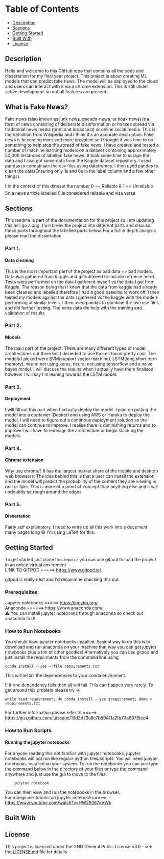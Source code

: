 # Table of Contents
* [Description](#description)
* [Sections](#sections)
* [Getting Started](#getting-started)
* [Built With](#built-with)
* [License](#license)

## Description
Hello and welcome to this GitHub repo that contains all the code and dissertation for my final year project. This project is about creating ML models that can predict fake news. The model will be deployed to the cloud and users can interact with it via a chrome extension. This is still under active development so not all features are present.

## What is Fake News?
Fake news (also known as junk news, pseudo-news, or hoax news) is a form of news consisting of deliberate disinformation or hoaxes spread via traditional news media (print and broadcast) or online social media. This is the definition from Wikipedia and I think it's an accurate description. Fake news is becoming more and more prevalent so I thought it was time to do something to help stop the spread of fake news. I have created and tested a number of machine learning models on a dataset containing approximately 50,000 instances of labelled fake news. It took some time to scrape the data and I also got some data from the Kaggle dataset repository. I used pandas to concatinate the csv files using dataframes. I then used pandas to clean the data(Ensuring only 1s and 0s in the label column and a few other things). 

:exclamation: In the context of this dataset the number 0 == Reliable & 1 == Unreliable. So a news article labelled 0 is considered reliable and visa versa. 
      
## Sections

This readme is part of the documentation for this project so I am updating this as I go along. I will break the project into different parts and discuss these parts throughout the labelled parts below. For a full in depth analysis please read the dissertation. 

### Part 1. 
#### Data cleaning 
This is the most important part of the project as bad data == bad models. Data was gathered from kaggle and github(need to include refrence here). Tests were performed on the data I gathered myself vs the data I got from Kaggle. The reason being that I knew that the data from kaggle had already been cleaned and labelled therefore I had a good baseline to work off. I then tested my models against the data I gathered vs the kaggle with the models performing at similar levels. I then used pandas to combine the two csv files and did further testing. The extra data did help with the training and validation of results 

### Part 2. 
#### Models 
The main part of the project. There are many different types of model architectures out there but I decieded to use those I found pretty cool. The models I picked were SVM(support vector machine), LSTM(long short term memory), neural net using keras, neural net using tensorflow and a naive bayes model. I will discuss the results when I actually have them finalised however I will say I'm leaning towards the LSTM model. 

### Part 3. 
#### Deployment 
I will fill out this part when I actually deploy the model. I plan on putting the model into a container (Docker) and using AWS or Heroku to deploy the model. I will need to figure out a continous deployment solution so the model can continue to improve. I realise there is diminishing returns and to improve I will have to redesign the architecture or begin stacking the models.

### Part 4. 
#### Chrome extension 
Why use chrome? It has the largest market share of the mobile and desktop web browsers. The idea behind this is that a user can install the extension and the model will predict the probability of the content they are viewing is real or fake. This is more of a proof of concept than anything else and it will undoubtly be rough around the edges 

### Part 5. 
#### Dissertation 
Fairly self explainatory. I need to write up all this work into a document many pages long :smiley:
I'm using LaTeX for this.


## Getting Started

To get started just clone this repo or you can use gitpod to load the project in an online virtual enviroment</br>
LINK TO GITPOD =====> https://www.gitpod.io/.

gitpod is really neat and I'd recommne checking this out.

### Prerequisites

Jupyter notebooks =====> https://jupyter.org/ </br>
Anaconda ======> https://www.anaconda.com/ </br>
:warning: You can install jupyter notebooks through anaconda so check out anaconda first!

### How to Run Notebooks
You should have jupyter notebooks installed. Easiest way to do this is to download and run anaconda on your machine that way you can get jupyter notebooks plus a ton of other goodies! Alternatively you can use gitpod and just install the requirments from the command line using

    conda install --yes --file requirements.txt

This will install the dependencies to your conda enviroment. </br>

:bangbang: If one dependency fails then all will fail. This can happen very rarely. To get around this problem please try =>

    while read requirement; do conda install --yes $requirement; done < requirements.txt
  
For further information please refer to =====> https://gist.github.com/luiscape/19d2d73a8c7b59411a2fb73a697f5ed4 


### How to Run Scripts


#### Running the jupyter notebooks
For anyone reading this not familiar with jupyter notebooks, jupyter notebooks will not run like regular python files/scripts. You will need jupyter notebooks installed on your system. To run the notebooks you can just type the command below in the directory of your files or type the command anywhere and just use the gui to move to the files.
        
        jupyter notebook 
        
You can then view and run the notebooks in the browser. </br>
For a beginner tutorial on jupyter notebooks ====> https://www.youtube.com/watch?v=HW29067qVWk


## Built With



## License

This project is licensed under the GNU General Public License v3.0 - see the [LICENSE.md](LICENSE) file for details
